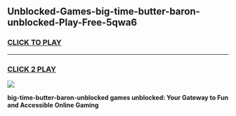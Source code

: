 
## Unblocked-Games-big-time-butter-baron-unblocked-Play-Free-5qwa6
<h3>
<a href="https://premium76.site?title=big-time-butter-baron-unblocked&ref=23A">CLICK TO PLAY</a></h3>
<hr>

<h3>
<a href="https://premium76.site?title=big-time-butter-baron-unblocked&ref=23A">CLICK 2 PLAY</a>
  
</h3>

<a href="https://premium76.site?title=big-time-butter-baron-unblocked&ref=23A"><img src="https://clearcache.store/games.png"></a>


**big-time-butter-baron-unblocked games unblocked: Your Gateway to Fun and Accessible Online Gaming**
